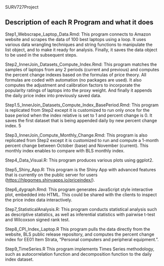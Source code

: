 SURV727Project

## Description of each R Program and what it does  ##


Step1_Webscrape_Laptop_Data.Rmd: 
This program connects to Amazon website and scrapes the data of
100 best laptops using a loop. It uses various data wrangling techniques and string functions to manipulate
the list object, and to make it ready for analysis. Finally, it saves the data object to be used in the subsequent
steps.

Step2_InnerJoin_Datasets_Compute_Index.Rmd: 
This program matches the samples of laptops from any
2 periods (current and previous) and computes the percent change indexes based on the formulas of price
theory. All formulas are coded with automation (no packages are used). It also computes the adjustment
and calibration factors to incorporate the popularity ratings of laptops into the proxy weight. And finally it
appends the daily price index into previously saved data.

Step1.5_InnerJoin_Datasets_Compute_Index_BasePeriod.Rmd: 
This program is replicated from Step2
except it is customized to run only once for the base period when the index relative is set to 1 and percent
change is 0. It saves the first dataset that is being appended daily by new percent change index.
5

Step3_InnerJoin_Compute_Monthly_Change.Rmd: 
This program is also replicated from Step2 except it is
customized to run and compute a 1-month percent change between October (base) and November (current).
This monthly index enables to compare with BLS monthly index.

Step4_Data_Visual.R: 
This program produces various plots using ggplot2.

Step5_Shiny_App.R: 
This program is the Shiny App with advanced features that is currently on the public
server for users (https://hlpgomes.shinyapps.io/priceindex/).

Step6_dygraph.Rmd: 
This program generates JavaScript style interactive plot, embedded into HTML. This
could be shared with the clients to inspect the price index data interactively.

Step7_StatisticalAnalysis.R: 
This program conducts statistical analysis such as descriptive statistics, as well
as inferential statistics with pairwise t-test and Wilcoxson signed rank test.

Step8_CPI_Index_Laptop.R 
This program pulls the data directly from the website, BLS public release
repository, and computes the percent change index for EE01 Item Strata, “Personal computers and peripheral
equipment.”.

Step9_TimeSeries.R 
This program implements Times Series methodology, such as autocorrelation function
and decomposition function to the daily index dataset.
